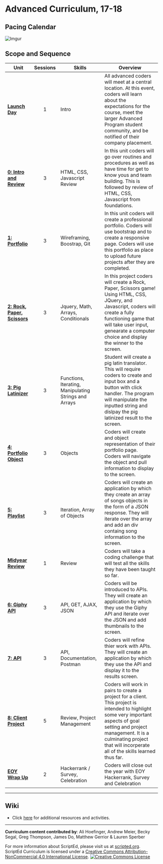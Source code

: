 # Advanced Curriculum, 17-18

## Pacing Calendar
![Imgur](http://i.imgur.com/nDHrZy0.png)

## Scope and Sequence

| Unit  | Sessions | Skills | Overview|
|-------|:-------:|------|------|
| [**Launch Day**](units/launch) | 1  | Intro | All advanced coders will meet at a central location. At this event, coders will learn about the expectations for the course, meet the larger Advanced Program student community, and be notified of their company placement.|
| [**0: Intro and Review**](units/unit0)| 3 | HTML, CSS, Javascript Review | In this unit coders will go over routines and procedures as well as have time for get to know yous and team building. This is followed by review of HTML, CSS, Javascript from foundations. |
| [**1: Portfolio**](units/unit1) | 3 | Wireframing, Boostrap, Git  | In this unit coders will create a professional portfolio. Coders will use bootstrap and to create a responsive page. Coders will use this portfolio as place to upload future projects after they are completed.|
| [**2: Rock, Paper, Scissors**](units/unit2) | 3 | Jquery, Math, Arrays, Conditionals|In this project coders will create a Rock, Paper, Scissors game! Using HTML, CSS, JQuery, and Javascript, coders will create a fully functioning game that will take user input, genearate a computer choice and display the winner to the screen.|
| [**3: Pig Latinizer**](units/unit3) | 3 | Functions, Iterating, Manipulating Strings and Arrays| Student will create a pig latin translator. This will require coders to create and input box and a button with click handler. The program will manipulate the inputted string and dislpay the pig latinized result to the screen. |
| [**4: Portfolio Object**](units/unit4) | 3 | Objects | Coders will create and object representation of their portfolio page. Coders will navigate the object and pull information to display to the screen.   |
| [**5: Playlist**](units/unit5) | 3 | Iteration, Array of Objects | Coders will create an application by which they create an array of songs objects in the form of a JSON response. They will iterate over the array and add an div containg song information to the screen.|
| [**Midyear Review**](units/mid) | 1 | Review | Coders will take a coding challenge that will test all the skills they have been taught so far.|
| [**6: Giphy  API**](units/unit6) | 3 | API, GET, AJAX, JSON | Coders will be introduced to APIs. They will create an application by which they use the Giphy API and iterate over the JSON and add thumbnails to the screen.|
| [**7: API**](units/unit7)| 3 | API, Documentation, Postman| Coders will refine thier work with APIs. They will create an application by which they use the API and display it to the results screen.|
| [**8: Client Project**](units/unit8) | 5 | Review, Project Management | Coders will work in pairs to create a project for a client. This project is intended to highlight some very important aspects of goal setting and project management. It is a culminating project that will incorperate all of the skills learned thus far. |
| [**EOY Wrap Up**](units/eoy) | 2 | Hackerrank / Survey, Celebration | Coders will close out the year with EOY Hackerrank, Survey and Celebration|

----
## Wiki

* Click [here](https://github.com/ScriptEdcurriculum/curriculum17-18/wiki/2:-Advanced) for additional resources and activities.

----
**Curriculum content contributed by**: Ali Hoefinger, Andrew Meier, Becky Segal, Greg Thompson, James Do, Matthew Gerrior & Lauren Sperber

For more information about ScriptEd, please visit us at [scripted.org](https://www.scripted.org). 
<br>
ScriptEd Curriculum is licensed under a <a rel="license" href="http://creativecommons.org/licenses/by-nc/4.0/">Creative Commons Attribution-NonCommercial 4.0 International License</a>. 
<a rel="license" href="http://creativecommons.org/licenses/by-nc/4.0/"><img alt="Creative Commons License" style="border-width:0" src="https://i.creativecommons.org/l/by-nc/4.0/88x31.png" /></a>
